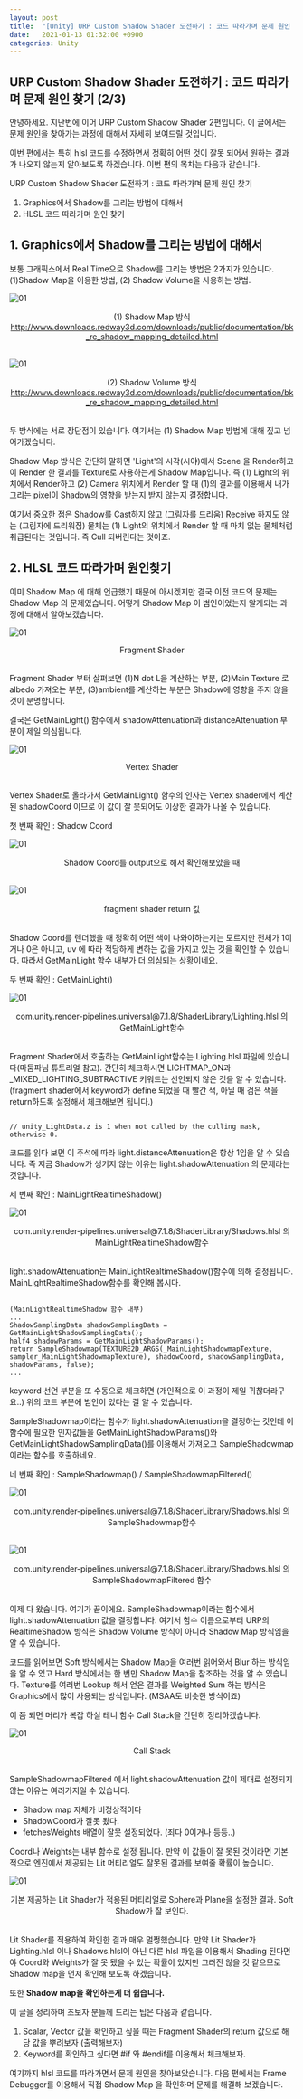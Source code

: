 ```yaml
---
layout: post
title:  "[Unity] URP Custom Shadow Shader 도전하기 : 코드 따라가며 문제 원인 찾기 (2/3)"
date:   2021-01-13 01:32:00 +0900
categories: Unity
---
```

## URP Custom Shadow Shader 도전하기 : 코드 따라가며 문제 원인 찾기 (2/3)

안녕하세요. 지난번에 이어 URP Custom Shadow Shader 2편입니다. 이 글에서는 문제 원인을 찾아가는 과정에 대해서 자세히 보여드릴 것입니다.

이번 편에서는 특히 hlsl 코드를 수정하면서 정확히 어떤 것이 잘못 되어서 원하는 결과가 나오지 않는지 알아보도록 하겠습니다.
이번 편의 목차는 다음과 같습니다.

URP Custom Shadow Shader 도전하기 : 코드 따라가며 문제 원인 찾기
1. Graphics에서 Shadow를 그리는 방법에 대해서
2. HLSL 코드 따라가며 원인 찾기


## 1. Graphics에서 Shadow를 그리는 방법에 대해서
보통 그래픽스에서 Real Time으로 Shadow를 그리는 방법은 2가지가 있습니다. (1)Shadow Map을 이용한 방법, (2) Shadow Volume을 사용하는 방법.

![01](/assets/images/Unity/02/01.png)
<center> (1) Shadow Map 방식 
<a href="http://www.downloads.redway3d.com/downloads/public/documentation/bk_re_shadow_mapping_detailed.html">http://www.downloads.redway3d.com/downloads/public/documentation/bk_re_shadow_mapping_detailed.html</a>  </center> <br>

![01](/assets/images/Unity/02/02.png)
<center>(2) Shadow Volume 방식 
<a href="https://www.researchgate.net/figure/Light-ray-projection-and-shadow-volume-limited-by-a-front-cap-and-back-cap-to-enclose-the_fig2_261295750">http://www.downloads.redway3d.com/downloads/public/documentation/bk_re_shadow_mapping_detailed.html</a> 
</center> <br>

두 방식에는 서로 장단점이 있습니다. 여기서는 (1) Shadow Map 방법에 대해 짚고 넘어가겠습니다.

Shadow Map 방식은 간단히 말하면 'Light'의 시각(시야)에서 Scene 을 Render하고 이 Render 한 결과를 Texture로 사용하는게 Shadow Map입니다. 즉 (1) Light의 위치에서 Render하고 (2) Camera 위치에서 Render 할 때 (1)의 결과를 이용해서 내가 그리는 pixel이 Shadow의 영향을 받는지 받지 않는지 결정합니다.

여기서 중요한 점은 Shadow를 Cast하지 않고 (그림자를 드리움) Receive 하지도 않는 (그림자에 드리워짐) 물체는 (1) Light의 위치에서 Render 할 때 마치 없는 물체처럼 취급된다는 것입니다. 즉 Cull 되버린다는 것이죠.

## 2. HLSL 코드 따라가며 원인찾기
이미 Shadow Map 에 대해 언급했기 때문에 아시겠지만 결국 이전 코드의 문제는 Shadow Map 의 문제였습니다. 어떻게 Shadow Map 이 범인이었는지 알게되는 과정에 대해서 알아보겠습니다.

![01](/assets/images/Unity/02/03.png)
<center>Fragment Shader</center> <br>

Fragment Shader 부터 살펴보면 (1)N dot L을 계산하는 부분, (2)Main Texture 로 albedo 가져오는 부분, (3)ambient를 계산하는 부분은 Shadow에 영향을 주지 않을 것이 분명합니다.

결국은 GetMainLight() 함수에서 shadowAttenuation과 distanceAttenuation 부분이 제일 의심됩니다.
  
![01](/assets/images/Unity/02/04.png)
<center>Vertex Shader</center> <br>
  
Vertex Shader로 올라가서 GetMainLight() 함수의 인자는 Vertex shader에서 계산된 shadowCoord 이므로 이 값이 잘 못되어도 이상한 결과가 나올 수 있습니다.

첫 번째 확인 : Shadow Coord

![01](/assets/images/Unity/02/05.gif)
<center>Shadow Coord를 output으로 해서 확인해보았을 때</center> <br>

![01](/assets/images/Unity/02/06.png)
<center>fragment shader return 값</center> <br>

Shadow Coord를 렌더했을 때 정확히 어떤 색이 나와야하는지는 모르지만 전체가 1이거나 0은 아니고, uv 에 따라 적당하게 변하는 값을 가지고 있는 것을 확인할 수 있습니다. 따라서 GetMainLight 함수 내부가 더 의심되는 상황이네요.

두 번째 확인 : GetMainLight()

![01](/assets/images/Unity/02/07.png)
<center>com.unity.render-pipelines.universal@7.1.8/ShaderLibrary/Lighting.hlsl 의 GetMainLight함수</center> <br>

Fragment Shader에서 호출하는 GetMainLight함수는 Lighting.hlsl 파일에 있습니다(마둠파님 튜토리얼 참고). 간단히 체크하시면 LIGHTMAP_ON과 _MIXED_LIGHTING_SUBTRACTIVE 키워드는 선언되지 않은 것을 알 수 있습니다. (fragment shader에서 keyword가 define 되었을 때 빨간 색, 아닐 때 검은 색을 return하도록 설정해서 체크해보면 됩니다.)

<pre><code>
// unity_LightData.z is 1 when not culled by the culling mask, otherwise 0.
</code></pre>

코드를 읽다 보면 이 주석에 따라 light.distanceAttenuation은 항상 1임을 알 수 있습니다. 즉 지금 Shadow가 생기지 않는 이유는 light.shadowAttenuation 의 문제라는 것입니다.

세 번째 확인 : MainLightRealtimeShadow()

![01](/assets/images/Unity/02/08.png)
<center>com.unity.render-pipelines.universal@7.1.8/ShaderLibrary/Shadows.hlsl 의 MainLightRealtimeShadow함수</center> <br>

light.shadowAttenuation는 MainLightRealtimeShadow()함수에 의해 결정됩니다. MainLightRealtimeShadow함수를 확인해 봅시다.

<pre><code>
(MainLightRealtimeShadow 함수 내부)
...
ShadowSamplingData shadowSamplingData = GetMainLightShadowSamplingData();
half4 shadowParams = GetMainLightShadowParams();
return SampleShadowmap(TEXTURE2D_ARGS(_MainLightShadowmapTexture, sampler_MainLightShadowmapTexture), shadowCoord, shadowSamplingData, shadowParams, false);
...
</code></pre>

keyword 선언 부분을 또 수동으로 체크하면 (개인적으로 이 과정이 제일 귀찮더라구요..) 위의 코드 부분에 범인이 있다는 걸 알 수 있습니다.

SampleShadowmap이라는 함수가 light.shadowAttenuation을 결정하는 것인데 이 함수에 필요한 인자값들을 GetMainLightShadowParams()와 GetMainLightShadowSamplingData()를 이용해서 가져오고 SampleShadowmap이라는 함수를 호출하네요.

네 번째 확인 : SampleShadowmap() / SampleShadowmapFiltered()

![01](/assets/images/Unity/02/09.png)
<center>com.unity.render-pipelines.universal@7.1.8/ShaderLibrary/Shadows.hlsl 의 SampleShadowmap함수</center> <br>

![01](/assets/images/Unity/02/10.png)
<center>com.unity.render-pipelines.universal@7.1.8/ShaderLibrary/Shadows.hlsl 의 SampleShadowmapFiltered 함수</center> <br>

이제 다 왔습니다. 여기가 끝이에요. SampleShadowmap이라는 함수에서 light.shadowAttenuation 값을 결정합니다. 여기서 함수 이름으로부터 URP의 RealtimeShadow 방식은 Shadow Volume 방식이 아니라 Shadow Map 방식임을 알 수 있습니다.

코드를 읽어보면 Soft 방식에서는 Shadow Map을 여러번 읽어와서 Blur 하는 방식임을 알 수 있고 Hard 방식에서는 한 번만 Shadow Map을 참조하는 것을 알 수 있습니다. Texture를 여러번 Lookup 해서 얻은 결과를 Weighted Sum 하는 방식은 Graphics에서 많이 사용되는 방식입니다. (MSAA도 비슷한 방식이죠)

이 쯤 되면 머리가 복잡 하실 테니 함수 Call Stack을 간단히 정리하겠습니다.

![01](/assets/images/Unity/02/11.jpeg)
<center>Call Stack</center> <br>

SampleShadowmapFiltered 에서 light.shadowAttenuation 값이 제대로 설정되지 않는 이유는 여러가지일 수 있습니다.
* Shadow map 자체가 비정상적이다
* ShadowCoord가 잘못 됬다.
* fetchesWeights 배열이 잘못 설정되었다. (죄다 0이거나 등등..)

Coord나 Weights는 내부 함수로 설정 됩니다. 만약 이 값들이 잘 못된 것이라면 기본적으로 엔진에서 제공되는 Lit 머티리얼도 잘못된 결과를 보여줄 확률이 높습니다.

![01](/assets/images/Unity/02/12.png)
<center>기본 제공하는 Lit Shader가 적용된 머티리얼로 Sphere과 Plane을 설정한 결과. Soft Shadow가 잘 보인다.</center> <br>

Lit Shader를 적용하여 확인한 결과 매우 멀쩡했습니다. 만약 Lit Shader가 Lighting.hlsl 이나 Shadows.hlsl이 아닌 다른 hlsl 파일을 이용해서 Shading 된다면야 Coord와 Weights가 잘 못 됐을 수 있는 확률이 있지만 그러진 않을 것 같으므로 Shadow map을 먼저 확인해 보도록 하겠습니다.

또한 **Shadow map을 확인하는게 더 쉽습니다.**

이 글을 정리하며 초보자 분들께 드리는 팁은 다음과 같습니다.

1. Scalar, Vector 값을 확인하고 싶을 때는 Fragment Shader의 return 값으로 해당 값을 뿌려보자 (출력해보자)
2. Keyword를 확인하고 싶다면 #if 와 #endif를 이용해서 체크해보자.


여기까지 hlsl 코드를 따라가면서 문제 원인을 찾아보았습니다. 다음 편에서는 Frame Debugger를 이용해서 직접 Shadow Map 을 확인하며 문제를 해결해 보겠습니다.